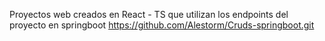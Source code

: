 Proyectos web creados en React - TS que utilizan los endpoints del proyecto en springboot https://github.com/Alestorm/Cruds-springboot.git
